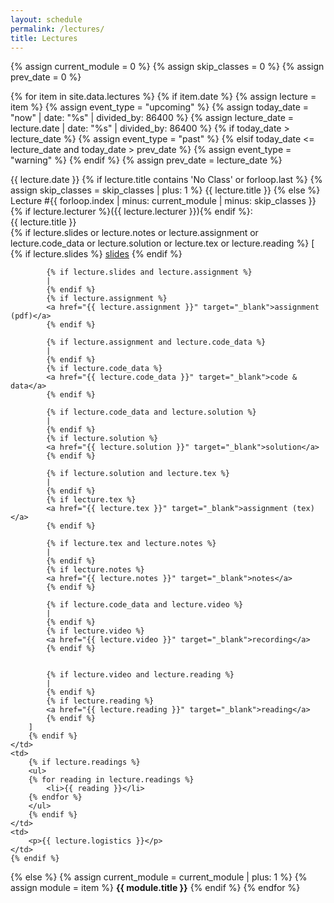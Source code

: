 ```yaml
---
layout: schedule
permalink: /lectures/
title: Lectures
---
```


{% assign current_module = 0 %}
{% assign skip_classes = 0 %}
{% assign prev_date = 0 %}

{% for item in site.data.lectures %}
{% if item.date %}
{% assign lecture = item %}
{% assign event_type = "upcoming" %}
{% assign today_date = "now" | date: "%s" | divided_by: 86400 %}
{% assign lecture_date = lecture.date | date: "%s" | divided_by: 86400 %}
{% if today_date > lecture_date %}
    {% assign event_type = "past" %}
{% elsif today_date <= lecture_date and today_date > prev_date %}
    {% assign event_type = "warning" %}
{% endif %}
{% assign prev_date = lecture_date %}

<tr class="{{ event_type }}">
    <th scope="row">{{ lecture.date }}</th>
    {% if lecture.title contains 'No Class' or forloop.last %}
    {% assign skip_classes = skip_classes | plus: 1 %}
    <td colspan="4" align="center">{{ lecture.title }}</td>
    {% else %}
    <td>
        Lecture #{{ forloop.index | minus: current_module | minus: skip_classes }}
        {% if lecture.lecturer %}({{ lecture.lecturer }}){% endif %}:
        <br />
        {{ lecture.title }}
        <br />
        {% if lecture.slides or lecture.notes or lecture.assignment or lecture.code_data or lecture.solution or lecture.tex or lecture.reading %}
        [
            {% if lecture.slides %}
            <a href="{{ lecture.slides }}" target="_blank">slides</a>
            {% endif %}

            {% if lecture.slides and lecture.assignment %}
            |
            {% endif %}
            {% if lecture.assignment %}
            <a href="{{ lecture.assignment }}" target="_blank">assignment (pdf)</a>
            {% endif %}

            {% if lecture.assignment and lecture.code_data %}
            |
            {% endif %}
            {% if lecture.code_data %}
            <a href="{{ lecture.code_data }}" target="_blank">code & data</a>
            {% endif %}

            {% if lecture.code_data and lecture.solution %}
            |
            {% endif %}
            {% if lecture.solution %}
            <a href="{{ lecture.solution }}" target="_blank">solution</a>
            {% endif %}

            {% if lecture.solution and lecture.tex %}
            |
            {% endif %}
            {% if lecture.tex %}
            <a href="{{ lecture.tex }}" target="_blank">assignment (tex)</a>
            {% endif %}

            {% if lecture.tex and lecture.notes %}
            |
            {% endif %}
            {% if lecture.notes %}
            <a href="{{ lecture.notes }}" target="_blank">notes</a>
            {% endif %}

            {% if lecture.code_data and lecture.video %}
            |
            {% endif %}
            {% if lecture.video %}
            <a href="{{ lecture.video }}" target="_blank">recording</a>
            {% endif %}


            {% if lecture.video and lecture.reading %}
            |
            {% endif %}
            {% if lecture.reading %}
            <a href="{{ lecture.reading }}" target="_blank">reading</a>
            {% endif %}
        ]
        {% endif %}
    </td>
    <td>
        {% if lecture.readings %}
        <ul>
        {% for reading in lecture.readings %}
            <li>{{ reading }}</li>
        {% endfor %}
        </ul>
        {% endif %}
    </td>
    <td>
        <p>{{ lecture.logistics }}</p>
    </td>
    {% endif %}
</tr>
{% else %}
{% assign current_module = current_module | plus: 1 %}
{% assign module = item %}
<tr class="info">
    <td colspan="5" align="center"><strong>{{ module.title }}</strong></td>
</tr>
{% endif %}
{% endfor %}
